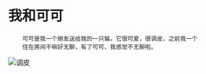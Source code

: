 # 我和可可 #
```
    可可是我一个朋友送给我的一只猫，它很可爱，很调皮，之前我一个
    住在房间干嘛好无聊，有了可可，我感觉不无聊啦。
```
![调皮](/pic/IMG_20171125_142346.jpg)